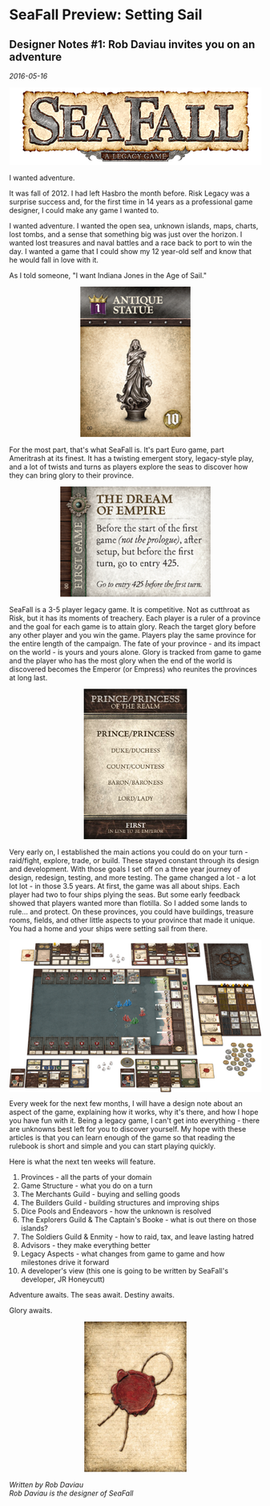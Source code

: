 # SeaFall Preview: Setting Sail
## Designer Notes \#1: Rob Daviau invites you on an adventure
*2016-05-16*

<p align="center"><img src="images/logo.png" alt="logo"/></p>

I wanted adventure.

It was fall of 2012. I had left Hasbro the month before. Risk Legacy was a surprise success and, for the first time in 14 years as a professional game designer, I could make any game I wanted to.

I wanted adventure. I wanted the open sea, unknown islands, maps, charts, lost tombs, and a sense that something big was just over the horizon. I wanted lost treasures and naval battles and a race back to port to win the day. I wanted a game that I could show my 12 year-old self and know that he would fall in love with it.

As I told someone, "I want Indiana Jones in the Age of Sail."

<p align="center"><img src="images/Starting-Cards-Treasure-1.png" alt="treasure" style="height: 300px;"/></p>

For the most part, that's what SeaFall is. It's part Euro game, part Ameritrash at its finest. It has a twisting emergent story, legacy-style play, and a lot of twists and turns as players explore the seas to discover how they can bring glory to their province.

<p align="center"><img src="images/Starting-Cards-Milestones-1.png" alt="milestone" style="width: 300px;"/></p>

SeaFall is a 3-5 player legacy game. It is competitive. Not as cutthroat as Risk, but it has its moments of treachery. Each player is a ruler of a province and the goal for each game is to attain glory. Reach the target glory before any other player and you win the game. Players play the same province for the entire length of the campaign. The fate of your province - and its impact on the world - is yours and yours alone. Glory is tracked from game to game and the player who has the most glory when the end of the world is discovered becomes the Emperor (or Empress) who reunites the provinces at long last.

<p align="center"><img src="images/seafall_title_1.jpg" alt="title" style="height: 300px;"/></p>

Very early on, I established the main actions you could do on your turn - raid/fight, explore, trade, or build. These stayed constant through its design and development. With those goals I set off on a three year journey of design, redesign, testing, and more testing. The game changed a lot - a lot lot lot - in those 3.5 years. At first, the game was all about ships. Each player had two to four ships plying the seas. But some early feedback showed that players wanted more than flotilla. So I added some lands to rule... and protect. On these provinces, you could have buildings, treasure rooms, fields, and other little aspects to your province that made it unique. You had a home and your ships were setting sail from there.

<p align="center"><img src="images/setup.png" alt="setup" align="middle"/></p>

Every week for the next few months, I will have a design note about an aspect of the game, explaining how it works, why it's there, and how I hope you have fun with it. Being a legacy game, I can't get into everything - there are unknowns best left for you to discover yourself. My hope with these articles is that you can learn enough of the game so that reading the rulebook is short and simple and you can start playing quickly.

Here is what the next ten weeks will feature.

1. Provinces - all the parts of your domain
1. Game Structure - what you do on a turn
1. The Merchants Guild - buying and selling goods
1. The Builders Guild - building structures and improving ships
1. Dice Pools and Endeavors - how the unknown is resolved
1. The Explorers Guild & The Captain's Booke - what is out there on those islands?
1. The Soldiers Guild & Enmity - how to raid, tax, and leave lasting hatred
1. Advisors - they make everything better
1. Legacy Aspects - what changes from game to game and how milestones drive it forward
1. A developer's view (this one is going to be written by SeaFall's developer, JR Honeycutt)

Adventure awaits. The seas await. Destiny awaits.

Glory awaits.

<p align="center"><img src="images/seafall_advisor_back.jpg" alt="advisor" style="height: 300px;"/></p>

*Written by Rob Daviau*  
*Rob Daviau is the designer of SeaFall*
